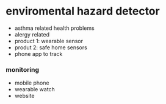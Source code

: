 # enviromental hazard detector
- asthma related health problems
- alergy related
- product 1: wearable sensor
- produt 2: safe home sensors
- phone app to track
### monitoring
- mobile phone
- wearable watch
- website
